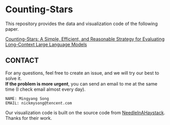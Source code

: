 # Counting-Stars

This repository provides the data and visualization code of the following paper.

[Counting-Stars: A Simple, Efficient, and Reasonable Strategy for Evaluating Long-Context Large Language Models](https://arxiv.org/abs/2403.11802)

## CONTACT
For any questions, feel free to create an issue, and we will try our best to solve it. \
**If the problem is more urgent**, you can send an email to me at the same time (I check email almost every day).
```
NAME: Mingyang Song
EMAIL: nickmysong@tencent.com
```
Our visualization code is built on the source code from [NeedleInAHaystack](https://github.com/gkamradt/LLMTest_NeedleInAHaystack). Thanks for their work.
